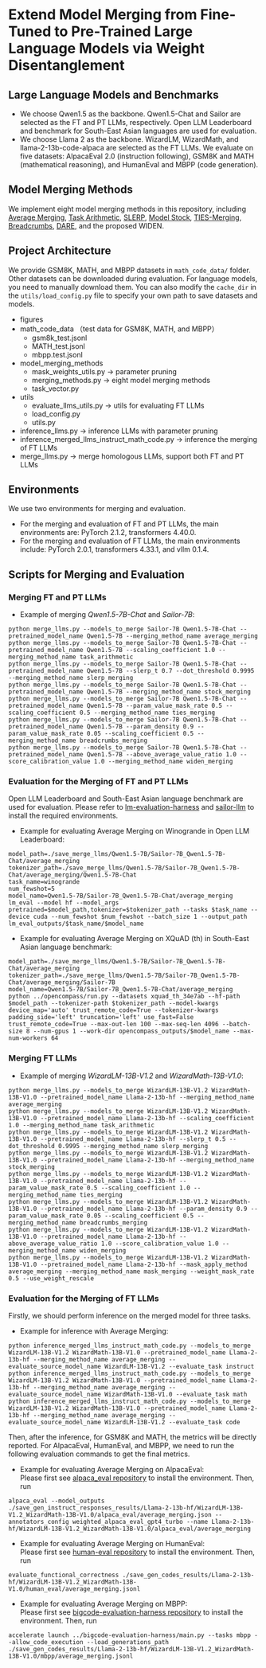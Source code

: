 # Extend Model Merging from Fine-Tuned to Pre-Trained Large Language Models via Weight Disentanglement


## Large Language Models and Benchmarks 

* We choose Qwen1.5 as the backbone. Qwen1.5-Chat and Sailor are selected as the FT and PT LLMs, respectively. Open LLM Leaderboard and benchmark for South-East Asian languages are used for evaluation.
* We choose Llama 2 as the backbone. WizardLM, WizardMath, and llama-2-13b-code-alpaca are selected as the FT LLMs. We evaluate on five datasets: AlpacaEval 2.0 (instruction following), GSM8K and MATH (mathematical reasoning), and HumanEval and MBPP (code generation).


## Model Merging Methods

We implement eight model merging methods in this repository, including 
[Average Merging](https://arxiv.org/abs/2203.05482), 
[Task Arithmetic](https://arxiv.org/abs/2212.04089), 
[SLERP](https://dl.acm.org/doi/pdf/10.1145/325165.325242),
[Model Stock](https://arxiv.org/abs/2403.19522),
[TIES-Merging](https://arxiv.org/abs/2306.01708),
[Breadcrumbs](https://arxiv.org/abs/2312.06795), 
[DARE](https://arxiv.org/abs/2311.03099), and 
the proposed WIDEN.


## Project Architecture

We provide GSM8K, MATH, and MBPP datasets in ```math_code_data/``` folder. Other datasets can be downloaded during evaluation. For language models, you need to manually download them. 
You can also modify the ```cache_dir``` in the ```utils/load_config.py``` file to specify your own path to save datasets and models.
- figures
- math_code_data （test data for GSM8K, MATH, and MBPP）
  - gsm8k_test.jsonl
  - MATH_test.jsonl
  - mbpp.test.jsonl
- model_merging_methods
  - mask_weights_utils.py -> parameter pruning 
  - merging_methods.py -> eight model merging methods
  - task_vector.py
- utils
  - evaluate_llms_utils.py -> utils for evaluating FT LLMs
  - load_config.py
  - utils.py
- inference_llms.py -> inference LLMs with parameter pruning
- inference_merged_llms_instruct_math_code.py -> inference the merging of FT LLMs 
- merge_llms.py -> merge homologous LLMs, support both FT and PT LLMs


## Environments

We use two environments for merging and evaluation.
* For the merging and evaluation of FT and PT LLMs, the main environments are: PyTorch 2.1.2, transformers 4.40.0.
* For the merging and evaluation of FT LLMs, the main environments include: PyTorch 2.0.1, transformers 4.33.1, and vllm 0.1.4.


## Scripts for Merging and Evaluation

### Merging FT and PT LLMs
* Example of merging *Qwen1.5-7B-Chat* and *Sailor-7B*:
```{bash}
python merge_llms.py --models_to_merge Sailor-7B Qwen1.5-7B-Chat --pretrained_model_name Qwen1.5-7B --merging_method_name average_merging
python merge_llms.py --models_to_merge Sailor-7B Qwen1.5-7B-Chat --pretrained_model_name Qwen1.5-7B --scaling_coefficient 1.0 --merging_method_name task_arithmetic
python merge_llms.py --models_to_merge Sailor-7B Qwen1.5-7B-Chat --pretrained_model_name Qwen1.5-7B --slerp_t 0.7 --dot_threshold 0.9995 --merging_method_name slerp_merging
python merge_llms.py --models_to_merge Sailor-7B Qwen1.5-7B-Chat --pretrained_model_name Qwen1.5-7B --merging_method_name stock_merging
python merge_llms.py --models_to_merge Sailor-7B Qwen1.5-7B-Chat --pretrained_model_name Qwen1.5-7B --param_value_mask_rate 0.5 --scaling_coefficient 0.5 --merging_method_name ties_merging
python merge_llms.py --models_to_merge Sailor-7B Qwen1.5-7B-Chat --pretrained_model_name Qwen1.5-7B --param_density 0.9 --param_value_mask_rate 0.05 --scaling_coefficient 0.5 --merging_method_name breadcrumbs_merging
python merge_llms.py --models_to_merge Sailor-7B Qwen1.5-7B-Chat --pretrained_model_name Qwen1.5-7B --above_average_value_ratio 1.0 --score_calibration_value 1.0 --merging_method_name widen_merging
```

### Evaluation for the Merging of FT and PT LLMs
Open LLM Leaderboard and South-East Asian language benchmark are used for evaluation. Please refer to [lm-evaluation-harness](https://github.com/EleutherAI/lm-evaluation-harness) and [sailor-llm](https://github.com/sail-sg/sailor-llm) to install the required environments. 

* Example for evaluating Average Merging on Winogrande in Open LLM Leaderboard: 
```{bash}
model_path=./save_merge_llms/Qwen1.5-7B/Sailor-7B_Qwen1.5-7B-Chat/average_merging
tokenizer_path=./save_merge_llms/Qwen1.5-7B/Sailor-7B_Qwen1.5-7B-Chat/average_merging/Qwen1.5-7B-Chat
task_name=winogrande
num_fewshot=5
model_name=Qwen1.5-7B/Sailor-7B_Qwen1.5-7B-Chat/average_merging
lm_eval --model hf --model_args pretrained=$model_path,tokenizer=$tokenizer_path --tasks $task_name --device cuda --num_fewshot $num_fewshot --batch_size 1 --output_path lm_eval_outputs/$task_name/$model_name
```

* Example for evaluating Average Merging on XQuAD (th) in South-East Asian language benchmark: 
```{bash}
model_path=./save_merge_llms/Qwen1.5-7B/Sailor-7B_Qwen1.5-7B-Chat/average_merging
tokenizer_path=./save_merge_llms/Qwen1.5-7B/Sailor-7B_Qwen1.5-7B-Chat/average_merging/Sailor-7B
model_name=Qwen1.5-7B/Sailor-7B_Qwen1.5-7B-Chat/average_merging
python ../opencompass/run.py --datasets xquad_th_34e7ab --hf-path $model_path --tokenizer-path $tokenizer_path --model-kwargs device_map='auto' trust_remote_code=True --tokenizer-kwargs padding_side='left' truncation='left' use_fast=False trust_remote_code=True --max-out-len 100 --max-seq-len 4096 --batch-size 8 --num-gpus 1 --work-dir opencompass_outputs/$model_name --max-num-workers 64 
```

### Merging FT LLMs
* Example of merging *WizardLM-13B-V1.2* and *WizardMath-13B-V1.0*:
```{bash}
python merge_llms.py --models_to_merge WizardLM-13B-V1.2 WizardMath-13B-V1.0 --pretrained_model_name Llama-2-13b-hf --merging_method_name average_merging
python merge_llms.py --models_to_merge WizardLM-13B-V1.2 WizardMath-13B-V1.0 --pretrained_model_name Llama-2-13b-hf --scaling_coefficient 1.0 --merging_method_name task_arithmetic
python merge_llms.py --models_to_merge WizardLM-13B-V1.2 WizardMath-13B-V1.0 --pretrained_model_name Llama-2-13b-hf --slerp_t 0.5 --dot_threshold 0.9995 --merging_method_name slerp_merging
python merge_llms.py --models_to_merge WizardLM-13B-V1.2 WizardMath-13B-V1.0 --pretrained_model_name Llama-2-13b-hf --merging_method_name stock_merging
python merge_llms.py --models_to_merge WizardLM-13B-V1.2 WizardMath-13B-V1.0 --pretrained_model_name Llama-2-13b-hf --param_value_mask_rate 0.5 --scaling_coefficient 1.0 --merging_method_name ties_merging
python merge_llms.py --models_to_merge WizardLM-13B-V1.2 WizardMath-13B-V1.0 --pretrained_model_name Llama-2-13b-hf --param_density 0.9 --param_value_mask_rate 0.05 --scaling_coefficient 0.5 --merging_method_name breadcrumbs_merging
python merge_llms.py --models_to_merge WizardLM-13B-V1.2 WizardMath-13B-V1.0 --pretrained_model_name Llama-2-13b-hf --above_average_value_ratio 1.0 --score_calibration_value 1.0 --merging_method_name widen_merging
python merge_llms.py --models_to_merge WizardLM-13B-V1.2 WizardMath-13B-V1.0 --pretrained_model_name Llama-2-13b-hf --mask_apply_method average_merging --merging_method_name mask_merging --weight_mask_rate 0.5 --use_weight_rescale
```

### Evaluation for the Merging of FT LLMs
Firstly, we should perform inference on the merged model for three tasks.
* Example for inference with Average Merging:
```{bash}
python inference_merged_llms_instruct_math_code.py --models_to_merge WizardLM-13B-V1.2 WizardMath-13B-V1.0 --pretrained_model_name Llama-2-13b-hf --merging_method_name average_merging --evaluate_source_model_name WizardLM-13B-V1.2 --evaluate_task instruct
python inference_merged_llms_instruct_math_code.py --models_to_merge WizardLM-13B-V1.2 WizardMath-13B-V1.0 --pretrained_model_name Llama-2-13b-hf --merging_method_name average_merging --evaluate_source_model_name WizardMath-13B-V1.0 --evaluate_task math
python inference_merged_llms_instruct_math_code.py --models_to_merge WizardLM-13B-V1.2 WizardMath-13B-V1.0 --pretrained_model_name Llama-2-13b-hf --merging_method_name average_merging --evaluate_source_model_name WizardLM-13B-V1.2 --evaluate_task code
```
Then, after the inference, for GSM8K and MATH, the metrics will be directly reported. 
For AlpacaEval, HumanEval, and MBPP, we need to run the following evaluation commands to get the final metrics.

* Example for evaluating Average Merging on AlpacaEval:\
Please first see [alpaca_eval repository](https://github.com/tatsu-lab/alpaca_eval) to install the environment. 
Then, run
```{bash}
alpaca_eval --model_outputs ./save_gen_instruct_responses_results/Llama-2-13b-hf/WizardLM-13B-V1.2_WizardMath-13B-V1.0/alpaca_eval/average_merging.json --annotators_config weighted_alpaca_eval_gpt4_turbo --name Llama-2-13b-hf/WizardLM-13B-V1.2_WizardMath-13B-V1.0/alpaca_eval/average_merging
```

* Example for evaluating Average Merging on HumanEval:\
Please first see [human-eval repository](https://github.com/openai/human-eval) to install the environment.
Then, run
```{bash}
evaluate_functional_correctness ./save_gen_codes_results/Llama-2-13b-hf/WizardLM-13B-V1.2_WizardMath-13B-V1.0/human_eval/average_merging.jsonl
```

* Example for evaluating Average Merging on MBPP:\
Please first see [bigcode-evaluation-harness repository](https://github.com/bigcode-project/bigcode-evaluation-harness) to install the environment.
Then, run
```{bash}
accelerate launch ../bigcode-evaluation-harness/main.py --tasks mbpp --allow_code_execution --load_generations_path ./save_gen_codes_results/Llama-2-13b-hf/WizardLM-13B-V1.2_WizardMath-13B-V1.0/mbpp/average_merging.jsonl
```

